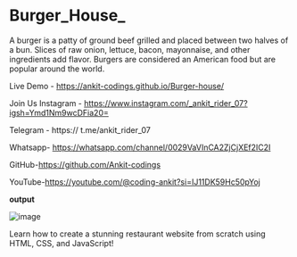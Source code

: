 # Burger_House_

A burger is a patty of ground beef grilled and placed between two halves of a bun. Slices of raw onion, lettuce, bacon, mayonnaise, and other ingredients add flavor. Burgers are considered an American food but are popular around the world.

Live Demo -  https://ankit-codings.github.io/Burger-house/

Join Us Instagram - https://www.instagram.com/_ankit_rider_07?igsh=Ymd1Nm9wcDFia20=

Telegram - https:// t.me/ankit_rider_07

Whatsapp- https://whatsapp.com/channel/0029VaVInCA2ZjCjXEf2IC2I

GitHub-https://github.com/Ankit-codings

YouTube-https://youtube.com/@coding-ankit?si=IJ11DK59Hc50pYoj

**output**

![image](https://github.com/Ankit-codings/Burger-house/assets/164986214/34c13423-1165-4bc2-87c0-d93f0d1b64f6)







Learn how to create a stunning restaurant website from scratch using HTML, CSS, and JavaScript!
